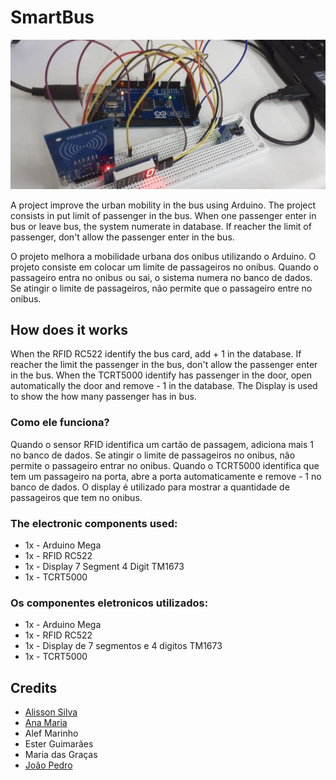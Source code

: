 # SmartBus

![SmartBus](https://raw.githubusercontent.com/alissonsilvajs/SmartBus/master/image.jpeg)

  A project improve the urban mobility in the bus using Arduino. The project consists in put limit of passenger in the bus.
When one passenger enter in bus or leave bus, the system numerate in database. If reacher the limit of passenger, don't allow the passenger enter in the bus.

  O projeto melhora a mobilidade urbana dos onibus utilizando o Arduino. O projeto consiste em colocar um limite de passageiros no onibus.
Quando o passageiro entra no onibus ou sai, o sistema numera no banco de dados. Se atingir o limite de passageiros, não permite que o passageiro entre no onibus.

## How does it works

  When the RFID RC522 identify the bus card, add + 1 in the database. If reacher the limit the passenger in the bus, don't allow the passenger enter in the bus.
  When the TCRT5000 identify has passenger in the door, open automatically the door and remove - 1 in the database.
  The Display is used to show the how many passenger has in bus.
  
### Como ele funciona?
  Quando o sensor RFID identifica um cartão de passagem, adiciona mais 1 no banco de dados. Se atingir o limite de passageiros no onibus, não permite o passageiro entrar no onibus.
  Quando o TCRT5000 identifica que tem um passageiro na porta, abre a porta automaticamente e remove - 1 no banco de dados.
  O display é utilizado para mostrar a quantidade de passageiros que tem no onibus.
  
### The electronic components used:
   
- 1x - Arduino Mega<br>
- 1x - RFID RC522<br>
- 1x - Display 7 Segment 4 Digit TM1673<br>
- 1x - TCRT5000<br>

### Os componentes eletronicos utilizados:
   
- 1x - Arduino Mega<br>
- 1x - RFID RC522<br>
- 1x - Display de 7 segmentos e 4 digitos TM1673<br>
- 1x - TCRT5000<br>

## Credits

- [Alisson Silva](https://github.com/alissonsilvajs)
- [Ana Maria](https://github.com/anaaquinosantos)
- Alef Marinho
- Ester Guimarães
- Maria das Graças
- [João Pedro](https://github.com/GuGu67)

